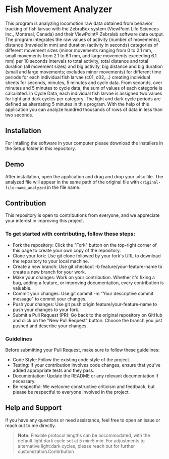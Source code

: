# Fish Movement Analyzer

This program is analyzing locomotion raw data obtained from behavior tracking of fish larvae with the ZebraBox system (ViewPoint Life Sciences Inc., Montreal, Canada) and their ViewPoint® Zebralab software data output. The program integrates the raw values of activity (number of movements), distance (traveled in mm) and duration (activity in seconds) categories of different movement sizes (minor movements ranging from 0 to 2.1 mm, small movements from 2.1 to 6.1 mm, and large movements exceeding 6.1 mm) per 10 seconds intervals to total activity, total distance and total duration (all movement sizes) and big activity, big distance and big duration (small and large movements; excludes minor movements) for different time periods for each individual fish larvae (c01, c02,…) creating individual sheets for seconds, minutes, 5 minutes and cycle data. From seconds, over minutes and 5 minutes to cycle data, the sum of values of each categorie is calculated. In Cycle Data, each individual fish larvae is assigned two values for light and dark cycles per category. The light and dark cycle periods are defined as alternating 5 minutes in this program. With the help of this application you can analyze hundred thousands of rows of data in less than two seconds. 

## Installation
For Intalling the software in your computer please download the installers in the Setup folder in this repository.

## Demo
After installation, open the application and drag and drop your .xlsx file. The analyzed file will appear in the same path of the original file with `original-file-name_analyzed` in the file name.

## Contribution
This repository is open to contributions from everyone, and we appreciate your interest in improving this project.

### To get started with contributing, follow these steps:

* Fork the repository: Click the "Fork" button on the top-right corner of this page to create your own copy of the repository.
* Clone your fork: Use git clone followed by your fork's URL to download the repository to your local machine.
* Create a new branch: Use git checkout -b feature/your-feature-name to create a new branch for your work.
* Make your changes: Work on your contribution. Whether it's fixing a bug, adding a feature, or improving documentation, every contribution is valuable.
* Commit your changes: Use git commit -m "Your descriptive commit message" to commit your changes.
* Push your changes: Use git push origin feature/your-feature-name to push your changes to your fork.
* Submit a Pull Request (PR): Go back to the original repository on GitHub and click on the "New Pull Request" button. Choose the branch you just pushed and describe your changes.

### Guidelines

Before submitting your Pull Request, make sure to follow these guidelines:

* Code Style: Follow the existing code style of the project.
* Testing: If your contribution involves code changes, ensure that you've added appropriate tests and they pass.
* Documentation: Update the README or any relevant documentation if necessary.
* Be respectful: We welcome constructive criticism and feedback, but please be respectful to everyone involved in the project.

## Help and Support
If you have any questions or need assistance, feel free to open an issue or reach out to me directly.

> **Note:**  Flexible protocol lengths can be accommodated, with the default light:dark cycle set at 5 min:5 min. For adjustments to alternative light:dark cycles, please reach out for further customization.Contirbution